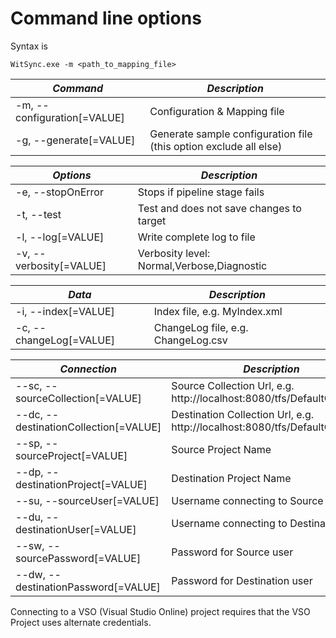 

# Command line options

Syntax is
```Batchfile
WitSync.exe -m <path_to_mapping_file>
```

 _Command_                     | _Description_
-------------------------------|--------------------------------
  -m, --configuration[=VALUE]  |  Configuration & Mapping file
  -g, --generate[=VALUE]       |  Generate sample configuration file (this option exclude all else)

 _Options_                 | _Description_
---------------------------|--------------------------------
  -e, --stopOnError        |  Stops if pipeline stage fails
  -t, --test               |  Test and does not save changes to target
  -l, --log[=VALUE]        |  Write complete log to file
  -v, --verbosity[=VALUE]  |  Verbosity level: Normal,Verbose,Diagnostic

 _Data_                    | _Description_
---------------------------|--------------------------------
  -i, --index[=VALUE]      |  Index file, e.g. MyIndex.xml
  -c, --changeLog[=VALUE]  |  ChangeLog file, e.g. ChangeLog.csv

 _Connection_                           | _Description_
----------------------------------------|--------------------------------
 --sc, --sourceCollection[=VALUE]       | Source Collection Url, e.g. http://localhost:8080/tfs/DefaultCollection
 --dc, --destinationCollection[=VALUE]  | Destination Collection Url, e.g. http://localhost:8080/tfs/DefaultCollection
 --sp, --sourceProject[=VALUE]          | Source Project Name
 --dp, --destinationProject[=VALUE]     | Destination Project Name
 --su, --sourceUser[=VALUE]             | Username connecting to Source
 --du, --destinationUser[=VALUE]        | Username connecting to Destination
 --sw, --sourcePassword[=VALUE]         | Password for Source user
 --dw, --destinationPassword[=VALUE]    | Password for Destination user

Connecting to a VSO (Visual Studio Online) project requires that the VSO Project uses alternate credentials.
